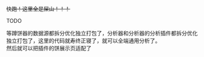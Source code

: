 ~~快跑！这里全是屎山！！！~~

TODO

等蹲饼器的数据源都拆分优化独立打包了，分析器和分析器的分析插件都拆分优化独立打包了，这里的代码就寿终正寝了，就可以全端通用分析了。  
然后就可以把插件的饼展示页适配了
